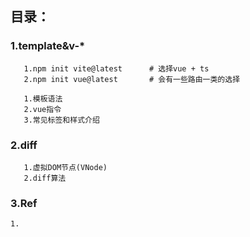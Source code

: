 ## 目录：

### 1.template&v-*

```
   1.npm init vite@latest	   # 选择vue + ts
   2.npm init vue@latest	   # 会有一些路由一类的选择
```

```
   1.模板语法
   2.vue指令
   3.常见标签和样式介绍
```

### 2.diff

```
   1.虚拟DOM节点(VNode)
   2.diff算法
```

### 3.Ref

```
1.
```
